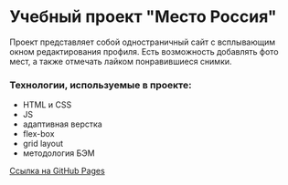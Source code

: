 # Учебный проект "Место Россия"

Проект представляет собой одностраничный сайт с всплывающим окном редактирования профиля. Есть возможность добавлять фото мест, а также отмечать лайком понравившиеся снимки.

### Технологии, используемые в проекте:
* HTML и CSS
* JS
* адаптивная верстка
* flex-box
* grid layout
* методология БЭМ

[Ссылка на GitHub Pages](https://tatiana-pavlova.github.io/mesto/index.html)

